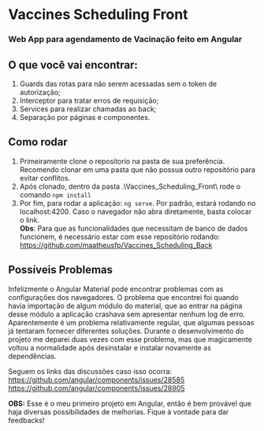 # Vaccines Scheduling Front
### Web App para agendamento de Vacinação feito em Angular
## O que você vai encontrar:
1. Guards das rotas para não serem acessadas sem o token de autorização;
2. Interceptor para tratar erros de requisição;
3. Services para realizar chamadas ao back;
4. Separação por páginas e componentes. 

## Como rodar
1. Primeiramente clone o repositorio na pasta de sua preferência. Recomendo clonar em uma pasta que não possua outro repositório para evitar conflitos.
2. Após clonado, dentro da pasta .\Vaccines_Scheduling_Front\ rode o comando `npm install` 
3. Por fim, para rodar a aplicação: `ng serve`. Por padrão, estará rodando no localhost:4200. Caso o navegador não abra diretamente, basta colocar o link.  
**Obs**: Para que as funcionalidades que necessitam de banco de dados funcionem, é necessário estar com esse repositório rodando: https://github.com/maatheusfp/Vaccines_Scheduling_Back

## Possíveis Problemas
Infelizmente o Angular Material pode encontrar problemas com as configurações dos navegadores. O problema que encontrei foi quando havia importação de algum módulo do material, que ao entrar na página desse módulo a aplicação crashava sem apresentar nenhum log de erro. Aparentemente é um problema relativamente regular, que algumas pessoas já tentaram fornecer diferentes soluções. Durante o desenvolvimento do projeto me deparei duas vezes com esse problema, mas que magicamente voltou a normalidade após desinstalar e instalar novamente as dependências. 

Seguem os links das discussões caso isso ocorra: 
https://github.com/angular/components/issues/28585
https://github.com/angular/components/issues/28905

**OBS:** Esse é o meu primeiro projeto em Angular, então é bem provável que haja diversas possibilidades de melhorias. Fique à vontade para dar feedbacks! 
